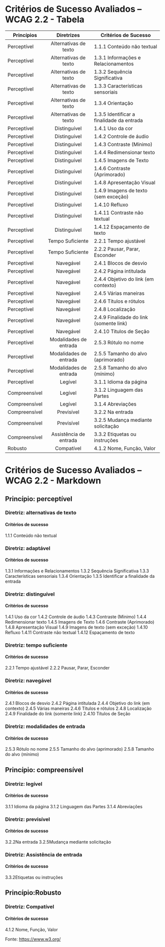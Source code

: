 # Critérios de Sucesso Avaliados – WCAG 2.2 - Tabela

| **Princípios** |     **Diretrizes**     | **Critérios de Sucesso**                  |
|----------------|:----------------------:|-------------------------------------------|
| Perceptível    |  Alternativas de texto | 1.1.1 Conteúdo não textual                |
| Perceptível    |  Alternativas de texto | 1.3.1 Informações e Relacionamentos       |
| Perceptível    |  Alternativas de texto | 1.3.2 Sequência Significativa             |
| Perceptível    |  Alternativas de texto | 1.3.3 Características sensoriais          |
| Perceptível    |  Alternativas de texto | 1.3.4 Orientação                          |
| Perceptível    |  Alternativas de texto | 1.3.5 Identificar a finalidade da entrada |
| Perceptível    |      Distinguível      | 1.4.1 Uso da cor                          |
| Perceptível    |      Distinguível      | 1.4.2 Controle de áudio                   |
| Perceptível    |      Distinguível      | 1.4.3 Contraste (Mínimo)                  |
| Perceptível    |      Distinguível      | 1.4.4 Redimensionar texto                 |
| Perceptível    |      Distinguível      | 1.4.5 Imagens de Texto                    |
| Perceptível    |      Distinguível      | 1.4.6 Contraste (Aprimorado)              |
| Perceptível    |      Distinguível      | 1.4.8 Apresentação Visual                 |
| Perceptível    |      Distinguível      | 1.4.9 Imagens de texto (sem exceção)      |
| Perceptível    |      Distinguível      | 1.4.10 Refluxo                            |
| Perceptível    |      Distinguível      | 1.4.11 Contraste não textual              |
| Perceptível    |      Distinguível      | 1.4.12 Espaçamento de texto               |
| Perceptível    |    Tempo Suficiente    | 2.2.1 Tempo ajustável                     |
| Perceptível    |    Tempo Suficiente    | 2.2.2 Pausar, Parar, Esconder             |
| Perceptível    |        Navegável       | 2.4.1 Blocos de desvio                    |
| Perceptível    |        Navegável       | 2.4.2 Página intitulada                   |
| Perceptível    |        Navegável       | 2.4.4 Objetivo do link (em contexto)      |
| Perceptível    |        Navegável       | 2.4.5 Várias maneiras                     |
| Perceptível    |        Navegável       | 2.4.6 Títulos e rótulos                   |
| Perceptível    |        Navegável       | 2.4.8 Localização                         |
| Perceptível    |        Navegável       | 2.4.9 Finalidade do link (somente link)   |
| Perceptível    |        Navegável       | 2.4.10 Títulos de Seção                   |
| Perceptível    | Modalidades de entrada | 2.5.3 Rótulo no nome                      |
| Perceptível    | Modalidades de entrada | 2.5.5 Tamanho do alvo (aprimorado)        |
| Perceptível    | Modalidades de entrada | 2.5.8 Tamanho do alvo (mínimo)            |
| Perceptível    |         Legível        | 3.1.1 Idioma da página                    |
| Compreensível  |         Legível        | 3.1.2 Linguagem das Partes                |
| Compreensível  |         Legível        | 3.1.4 Abreviações                         |
| Compreensível  |       Previsível       | 3.2.2 Na entrada                          |
| Compreensível  |       Previsível       | 3.2.5 Mudança mediante solicitação        |
| Compreensível  | Assistência de entrada | 3.3.2 Etiquetas ou instruções             |
| Robusto        |       Compatível       | 4.1.2 Nome, Função, Valor                 |


# Critérios de Sucesso Avaliados – WCAG 2.2 - Markdown
## Princípio: perceptível
### Diretriz: alternativas de texto
#### Critérios de sucesso
1.1.1 Conteúdo não textual
### Diretriz:  adaptável
#### Critérios de sucesso
1.3.1 Informações e Relacionamentos
1.3.2 Sequência Significativa
1.3.3 Características sensoriais
1.3.4 Orientação
1.3.5 Identificar a finalidade da entrada
### Diretriz: distinguível
#### Critérios de sucesso
1.4.1 Uso da cor
1.4.2 Controle de áudio
1.4.3 Contraste (Mínimo)
1.4.4 Redimensionar texto
1.4.5 Imagens de Texto
1.4.6 Contraste (Aprimorado)
1.4.8 Apresentação Visual
1.4.9 Imagens de texto (sem exceção)
1.4.10 Refluxo
1.4.11 Contraste não textual
1.4.12 Espaçamento de texto
### Diretriz: tempo suficiente
#### Critérios de sucesso
2.2.1 Tempo ajustável
2.2.2 Pausar, Parar, Esconder
### Diretriz: navegável
#### Critérios de sucesso
2.4.1 Blocos de desvio
2.4.2 Página intitulada
2.4.4 Objetivo do link (em contexto)
2.4.5 Várias maneiras
2.4.6 Títulos e rótulos
2.4.8 Localização
2.4.9 Finalidade do link (somente link)
2.4.10 Títulos de Seção
### Diretriz: modalidades de entrada
#### Critérios de sucesso
2.5.3 Rótulo no nome
2.5.5 Tamanho do alvo (aprimorado)
2.5.8 Tamanho do alvo (mínimo)
## Princípio: compreensível
### Diretriz: legível
#### Critérios de sucesso
3.1.1 Idioma da página
3.1.2 Linguagem das Partes
3.1.4 Abreviações
### Diretriz: previsível
#### Critérios de sucesso
3.2.2Na entrada
3.2.5Mudança mediante solicitação
### Diretriz: Assistência de entrada
#### Critérios de sucesso
3.3.2Etiquetas ou instruções
## Princípio:Robusto
### Diretriz: Compatível
#### Critérios de sucesso
4.1.2 Nome, Função, Valor

Fonte: https://www.w3.org/
